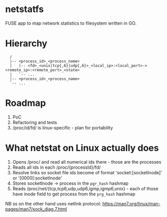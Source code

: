 # netstatfs
FUSE app to map network statistics to filesystem written in GO.

# Hierarchy
```
  /
  |-- <process_id>_<process_name>
  |   |-- <fd>_<unix|tcp{,6}|udp{,6}>_<local_ip>:<local_port>-><remote_ip>:<remote_port>_<state>
  |   `-- ... 
  |-- <process_id>_<process_name>
  `-- ...
```

# Roadmap  
1. PoC
1. Refactoring and tests
1. /proc/id/fd/ is linux-specific - plan for portability

# What netstat on Linux actually does
1. Opens /proc/ and read all numerical ids there - those are the processes
1. Reads all ids in each /proc/{processId}/fd/
1. Resolve links so socket file ids become of format 'socket:[socketInode]' or '[0000]:socketInode'
1. Stores socketInode -> process in the `pgr_hash` hashmap
1. Reads /proc/net/{tcp,tcp6,udp,udp6,igmp,igmp6,unix} - each of those have inode field to get process from the `prg_hash` hashmap

NB ss on the other hand uses netlink protocol:
https://man7.org/linux/man-pages/man7/sock_diag.7.html

